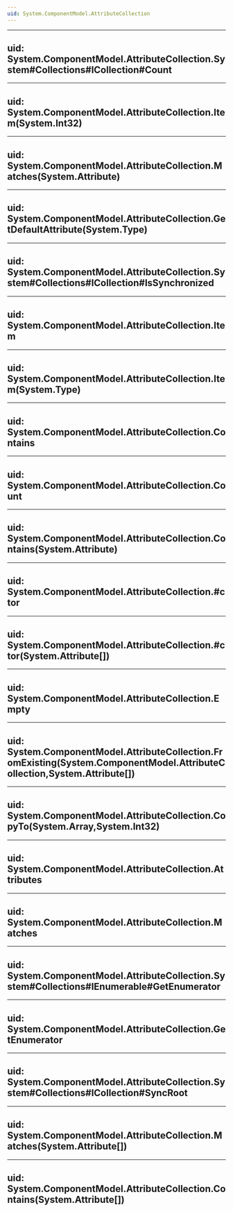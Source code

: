 ```yaml
---
uid: System.ComponentModel.AttributeCollection
---
```


---
uid: System.ComponentModel.AttributeCollection.System#Collections#ICollection#Count
---

---
uid: System.ComponentModel.AttributeCollection.Item(System.Int32)
---

---
uid: System.ComponentModel.AttributeCollection.Matches(System.Attribute)
---

---
uid: System.ComponentModel.AttributeCollection.GetDefaultAttribute(System.Type)
---

---
uid: System.ComponentModel.AttributeCollection.System#Collections#ICollection#IsSynchronized
---

---
uid: System.ComponentModel.AttributeCollection.Item
---

---
uid: System.ComponentModel.AttributeCollection.Item(System.Type)
---

---
uid: System.ComponentModel.AttributeCollection.Contains
---

---
uid: System.ComponentModel.AttributeCollection.Count
---

---
uid: System.ComponentModel.AttributeCollection.Contains(System.Attribute)
---

---
uid: System.ComponentModel.AttributeCollection.#ctor
---

---
uid: System.ComponentModel.AttributeCollection.#ctor(System.Attribute[])
---

---
uid: System.ComponentModel.AttributeCollection.Empty
---

---
uid: System.ComponentModel.AttributeCollection.FromExisting(System.ComponentModel.AttributeCollection,System.Attribute[])
---

---
uid: System.ComponentModel.AttributeCollection.CopyTo(System.Array,System.Int32)
---

---
uid: System.ComponentModel.AttributeCollection.Attributes
---

---
uid: System.ComponentModel.AttributeCollection.Matches
---

---
uid: System.ComponentModel.AttributeCollection.System#Collections#IEnumerable#GetEnumerator
---

---
uid: System.ComponentModel.AttributeCollection.GetEnumerator
---

---
uid: System.ComponentModel.AttributeCollection.System#Collections#ICollection#SyncRoot
---

---
uid: System.ComponentModel.AttributeCollection.Matches(System.Attribute[])
---

---
uid: System.ComponentModel.AttributeCollection.Contains(System.Attribute[])
---
